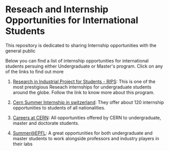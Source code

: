 # Reseach and Internship Opportunities for International Students
This repository is dedicated to sharing Internship opportunities with the general public

Below you can find a list of internship opportunities for international students persuing either Undergraduate or Master's program.
Click on any of the links to find out more

1. [Research in Industrial Project for Students - RIPS](http://www.ipam.ucla.edu/programs/student-research-programs/research-in-industrial-projects-for-students-rips-2022/): This is one of the most prestigious Reseach internships for undergraduate students around the globe. Follow the link to know more about this program.

2. [Cern Summer Internship in switzerland](https://home.cern/summer-student-programme#:~:text=The%20CERN%20Summer%20Student%20Programme,at%20CERN%20in%20Geneva%2C%20Switzerland.): They offer about 120 internship opportunities to students of all nationalities. 
3. [Careers at CERN](https://careers.cern/join-us/students): All opportunities offered by CERN to undergraduate, master and doctorate students.
4. [Summer@EPFL](https://summer.epfl.ch/): A great opportunities for both undergraduate and master students to work alongside professors and industry players in their labs

